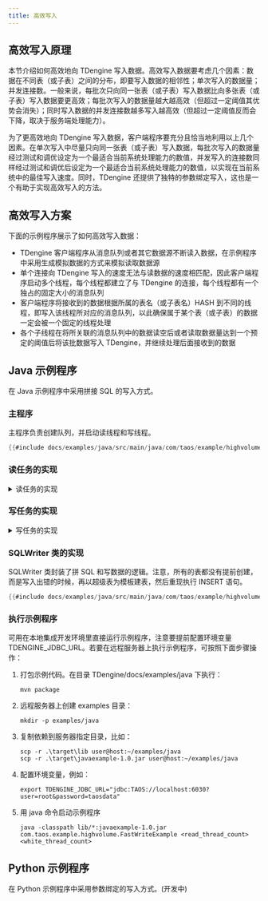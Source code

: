 ```yaml
---
title: 高效写入
---
```


## 高效写入原理

本节介绍如何高效地向 TDengine 写入数据。高效写入数据要考虑几个因素：数据在不同表（或子表）之间的分布，即要写入数据的相邻性；单次写入的数据量；并发连接数。一般来说，每批次只向同一张表（或子表）写入数据比向多张表（或子表）写入数据要更高效；每批次写入的数据量越大越高效（但超过一定阈值其优势会消失）；同时写入数据的并发连接数越多写入越高效（但超过一定阈值反而会下降，取决于服务端处理能力）。

为了更高效地向 TDengine 写入数据，客户端程序要充分且恰当地利用以上几个因素。在单次写入中尽量只向同一张表（或子表）写入数据，每批次写入的数据量经过测试和调优设定为一个最适合当前系统处理能力的数值，并发写入的连接数同样经过测试和调优后设定为一个最适合当前系统处理能力的数值，以实现在当前系统中的最佳写入速度。同时，TDengine 还提供了独特的参数绑定写入，这也是一个有助于实现高效写入的方法。

## 高效写入方案

下面的示例程序展示了如何高效写入数据：
- TDengine 客户端程序从消息队列或者其它数据源不断读入数据，在示例程序中采用生成模拟数据的方式来模拟读取数据源
- 单个连接向 TDengine 写入的速度无法与读数据的速度相匹配，因此客户端程序启动多个线程，每个线程都建立了与 TDengine 的连接，每个线程都有一个独占的固定大小的消息队列
- 客户端程序将接收到的数据根据所属的表名（或子表名）HASH 到不同的线程，即写入该线程所对应的消息队列，以此确保属于某个表（或子表）的数据一定会被一个固定的线程处理
- 各个子线程在将所关联的消息队列中的数据读空后或者读取数据量达到一个预定的阈值后将该批数据写入 TDengine，并继续处理后面接收到的数据


## Java 示例程序

在 Java 示例程序中采用拼接 SQL 的写入方式。

### 主程序

主程序负责创建队列，并启动读线程和写线程。

```java title="主程序"
{{#include docs/examples/java/src/main/java/com/taos/example/highvolume/FastWriteExample.java:main}}
```

### 读任务的实现

<details>
<summary>读任务的实现</summary>

```java 
{{#include docs/examples/java/src/main/java/com/taos/example/highvolume/ReadTask.java:ReadTask}}
```

</details>

### 写任务的实现

<details>
<summary>写任务的实现</summary>

```java 
{{#include docs/examples/java/src/main/java/com/taos/example/highvolume/WriteTask.java:WriteTask}}
```
</details>

### SQLWriter 类的实现

SQLWriter 类封装了拼 SQL 和写数据的逻辑。注意，所有的表都没有提前创建，而是写入出错的时候，再以超级表为模板建表，然后重现执行 INSERT 语句。

```java
{{#include docs/examples/java/src/main/java/com/taos/example/highvolume/SQLWriter.java:SQLWriter}}
```
### 执行示例程序

可用在本地集成开发环境里直接运行示例程序，注意要提前配置环境变量 TDENGINE_JDBC_URL。若要在远程服务器上执行示例程序，可按照下面步骤操作：
1. 打包示例代码。在目录 TDengine/docs/examples/java 下执行：
   ```
   mvn package
   ```
2. 远程服务器上创建 examples 目录：
   ```
   mkdir -p examples/java
   ```
3. 复制依赖到服务器指定目录，比如：
   ```
   scp -r .\target\lib user@host:~/examples/java
   scp -r .\target\javaexample-1.0.jar user@host:~/examples/java
   ```
4. 配置环境变量，例如：
   ```
   export TDENGINE_JDBC_URL="jdbc:TAOS://localhost:6030?user=root&password=taosdata"
   ```
5. 用 java 命令启动示例程序
   ```
   java -classpath lib/*:javaexample-1.0.jar  com.taos.example.highvolume.FastWriteExample <read_thread_count>  <white_thread_count>
   ```

## Python 示例程序

在 Python 示例程序中采用参数绑定的写入方式。(开发中)
<!-- ```python title="Python 示例程序"

``` -->
